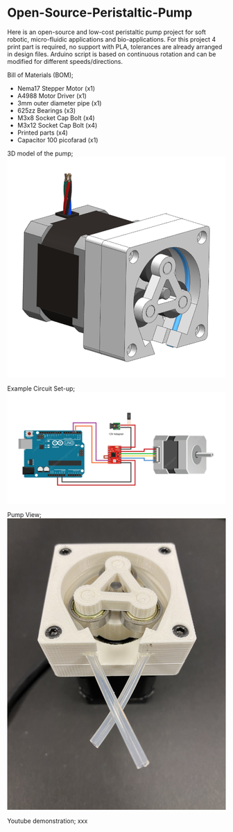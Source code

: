 # Open-Source-Peristaltic-Pump
Here is an open-source and low-cost peristaltic pump project for soft robotic, micro-fluidic applications and bio-applications. For this project 4 print part is required, no support with PLA, tolerances are already arranged in design files. Arduino script is based on continuous rotation and can be modified for different speeds/directions.

Bill of Materials (BOM);
- Nema17 Stepper Motor (x1)
- A4988 Motor Driver (x1)
- 3mm outer diameter pipe (x1)
- 625zz Bearings (x3)
- M3x8 Socket Cap Bolt (x4)
- M3x12 Socket Cap Bolt (x4)
- Printed parts (x4)
- Capacitor 100 picofarad (x1)

3D model of the pump;
![](03_Images/Design.PNG)

Example Circuit Set-up;
![](03_Images/circuit.PNG)

Pump View;
![](03_Images/pump.jpg)

Youtube demonstration;
xxx
